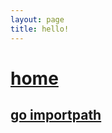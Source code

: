 ```yaml
---
layout: page
title: hello!
---
```

# [home](http://deja-v-u.github.io/)
## [go importpath](http://deja-v-u.github.io/importpath.md)
